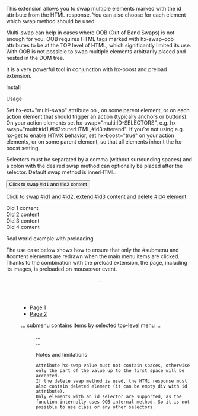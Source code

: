 This extension allows you to swap multiple elements marked with the id attribute from the HTML response. You can also choose for each element which swap method should be used.

Multi-swap can help in cases where OOB (Out of Band Swaps) is not enough for you. OOB requires HTML tags marked with hx-swap-oob attributes to be at the TOP level of HTML, which significantly limited its use. With OOB is not possible to swap multiple elements arbitrarily placed and nested in the DOM tree.

It is a very powerful tool in conjunction with hx-boost and preload extension.

Install
<script src="https://unpkg.com/htmx.org/dist/ext/multi-swap.js"></script>

Usage

Set hx-ext="multi-swap" attribute on <body>, on some parent element, or on each action element that should trigger an action (typically anchors or buttons).
On your action elements set hx-swap="multi:ID-SELECTORS", e.g. hx-swap="multi:#id1,#id2:outerHTML,#id3:afterend".
If you’re not using e.g. hx-get to enable HTMX behavior, set hx-boost="true" on your action elements, or on some parent element, so that all elements inherit the hx-boost setting.

Selectors must be separated by a comma (without surrounding spaces) and a colon with the desired swap method can optionally be placed after the selector. Default swap method is innerHTML.

<body hx-boost="true" hx-ext="multi-swap">
   <!-- simple example how to swap #id1 and #id2 from /example by innerHTML (default swap method) -->
   <button hx-get="/example" hx-swap="multi:#id1,#id2">Click to swap #id1 and #id2 content</button>

   <!-- advanced example how to swap multiple elements from /example by different swap methods -->
   <a href="/example" hx-swap="multi:#id1,#id2:outerHTML,#id3:beforeend,#id4:delete">Click to swap #id1 and #id2, extend #id3 content and delete #id4 element</a>

   <div id="id1">Old 1 content</div>
   <div id="id2">Old 2 content</div>
   <div id="id3">Old 3 content</div>
   <div id="id4">Old 4 content</div>
</body>

Real world example with preloading

The use case below shows how to ensure that only the #submenu and #content elements are redrawn when the main menu items are clicked. Thanks to the combination with the preload extension, the page, including its images, is preloaded on mouseover event.

<head>
  <script src="/path/to/htmx.js"></script>
  <script src="/path/to/ext/multi-swap.js"></script>
  <script src="/path/to/ext/preload.js"></script>
</head>
<body hx-ext="multi-swap,preload">
  <header>...</header>
  <menu hx-boost="true">
    <ul>
      <li><a href="/page-1" hx-swap="multi:#submenu,#content" preload="mouseover" preload-images="true">Page 1</a></li>
      <li><a href="/page-2" hx-swap="multi:#submenu,#content" preload="mouseover" preload-images="true">Page 2</a></li>
    </ul>
    <div id="submenu">... submenu contains items by selected top-level menu ...</div>
  <menu>
  <main id="content">...</div>
  <footer>...</footer>
</body>

Notes and limitations

    Attribute hx-swap value must not contain spaces, otherwise only the part of the value up to the first space will be accepted.
    If the delete swap method is used, the HTML response must also contain deleted element (it can be empty div with id attribute).
    Only elements with an id selector are supported, as the function internally uses OOB internal method. So it is not possible to use class or any other selectors.

